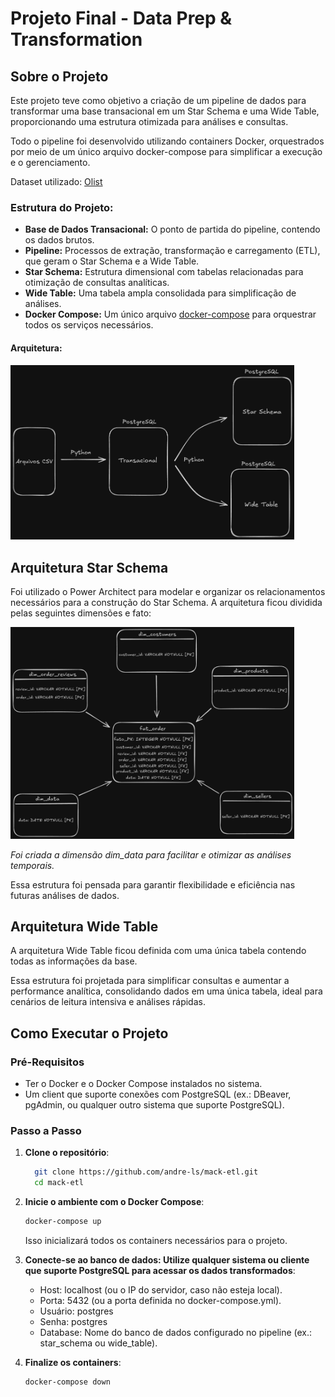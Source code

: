 # Projeto Final - Data Prep & Transformation

## Sobre o Projeto

Este projeto teve como objetivo a criação de um pipeline de dados para transformar uma base transacional em um Star Schema e uma Wide Table, proporcionando uma estrutura otimizada para análises e consultas.

Todo o pipeline foi desenvolvido utilizando containers Docker, orquestrados por meio de um único arquivo docker-compose para simplificar a execução e o gerenciamento.

Dataset utilizado: [Olist](https://www.kaggle.com/datasets/olistbr/brazilian-ecommerce?resource=download&select=olist_customers_dataset.csv)

### Estrutura do Projeto:

- **Base de Dados Transacional:** O ponto de partida do pipeline, contendo os dados brutos.
- **Pipeline:** Processos de extração, transformação e carregamento (ETL), que geram o Star Schema e a Wide Table.
- **Star Schema:** Estrutura dimensional com tabelas relacionadas para otimização de consultas analíticas.
- **Wide Table:** Uma tabela ampla consolidada para simplificação de análises.
- **Docker Compose:** Um único arquivo [docker-compose](compose.yml) para orquestrar todos os serviços necessários.

#### Arquitetura:
<img src="arquitetura.png" width="90%">


## Arquitetura Star Schema

Foi utilizado o Power Architect para modelar e organizar os relacionamentos necessários para a construção do Star Schema. A arquitetura ficou dividida pelas seguintes dimensões e fato:

<img src="starSchema.png" width="90%">

*Foi criada a dimensão dim_data para facilitar e otimizar as análises temporais.*


Essa estrutura foi pensada para garantir flexibilidade e eficiência nas futuras análises de dados.

## Arquitetura Wide Table

A arquitetura Wide Table ficou definida com uma única tabela contendo todas as informações da base.

Essa estrutura foi projetada para simplificar consultas e aumentar a performance analítica, consolidando dados em uma única tabela, ideal para cenários de leitura intensiva e análises rápidas.


## Como Executar o Projeto

### Pré-Requisitos
  - Ter o Docker e o Docker Compose instalados no sistema.
  - Um client que suporte conexões com PostgreSQL (ex.: DBeaver, pgAdmin, ou qualquer outro sistema que suporte PostgreSQL).

### Passo a Passo

1.  **Clone o repositório**:
     ```bash
       git clone https://github.com/andre-ls/mack-etl.git
       cd mack-etl
     ```
   
2. **Inicie o ambiente com o Docker Compose**:
   ```bash
   docker-compose up
   ```
      Isso inicializará todos os containers necessários para o projeto.

3. **Conecte-se ao banco de dados: Utilize qualquer sistema ou cliente que suporte PostgreSQL para acessar os dados transformados**:

    - Host: localhost (ou o IP do servidor, caso não esteja local).
    - Porta: 5432 (ou a porta definida no docker-compose.yml).
    - Usuário: postgres
    - Senha: postgres
    - Database: Nome do banco de dados configurado no pipeline (ex.: star_schema ou wide_table).

4. **Finalize os containers**:
   ```bash
   docker-compose down
   ```








